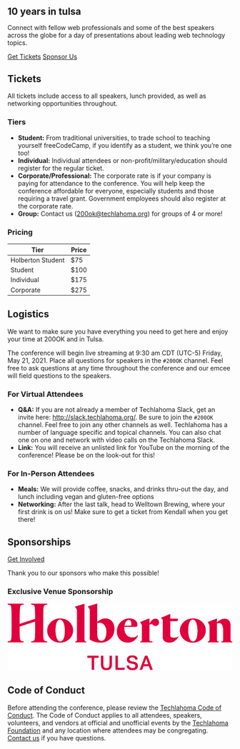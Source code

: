 <section>
  <div class="sm:px-6 mb-6">
    <h1 class="font-league-gothic uppercase text-9xl transition-all duration-200 sm:text-[200px] md:text-[256px] text-center block px-0" style="line-height: 0.8;"><span class="text-200ok-blue">10</span>&nbsp;years in&nbsp;<span class="text-200ok-red">tulsa</span></h1>
  </div>

  <div class="mb-6">
    <p class="mb-4 max-w-md mx-auto">Connect with fellow web professionals and some of the best speakers across the globe for a day of presentations about leading web technology topics.</p>
    <div class="flex flex-col sm:flex-row justify-center items-center gap-2 sm:gap-4 text-xl">
      <a class="text-center w-full sm:w-auto block sm:inline-block px-8 py-2 border font-bold text-200ok-red hover:text-white border-200ok-red bg-200ok-red-hover" target="_blank" href="https://techlahoma.app.neoncrm.com/np/clients/techlahoma/eventRegistration.jsp?event=528&">Get Tickets</a>
      <a class="text-center w-full sm:w-auto block sm:inline-block px-8 py-2 border font-bold text-200ok-blue hover:text-white border-200ok-blue bg-200ok-blue-hover" href="/sponsorship/">Sponsor Us</a>
    </div>
  </div>
</section>

<section>

  ## Tickets

  All tickets include access to all speakers, lunch provided, as well as networking opportunities throughout.

  ### Tiers

  - **Student:** From traditional universities, to trade school to teaching yourself freeCodeCamp, if you identify as a student, we think you’re one too!
  - **Individual:** Individual attendees or non-profit/military/education should register for the regular ticket.
  - **Corporate/Professional:** The corporate rate is if your company is paying for attendance to the conference. You will help keep the conference affordable for everyone, especially students and those requiring a travel grant. Government employees should also register at the corporate rate.
  - **Group:** Contact us ([200ok@techlahoma.org](mailto:200ok@techlahoma.org)) for groups of 4 or more!

  ### Pricing

  <table class="border border-stone-800 w-full mb-6">
    <thead class="bg-stone-200 ">
    <th class="py-2 px-6 text-bold text-lg text-left">Tier</th>
    <th class="py-2 px-6 text-bold text-lg">Price</th>
    </thead>
    <tbody>
    <tr class="hidden">
      <td class="py-3 px-6 text-left sm:text-left">Holberton Student</td>
      <td class="py-3 px-6 text-center">$75</td>
    </tr>
    <tr>
      <td class="py-3 px-6 text-left sm:text-left">Student</td>
      <td class="py-3 px-6 text-center">$100</td>
    </tr>
    <tr>
      <td class="py-3 px-6 text-left sm:text-left">Individual</td>
      <td class="py-3 px-6 text-center">$175</td>
    </tr>
    <tr>
      <td class="py-3 px-6 text-left sm:text-left">Corporate</td>
      <td class="py-3 px-6 text-center">$275</td>
    </tr>
    </tbody>
  </table>

</section>

<section>

  ## Logistics

  We want to make sure you have everything you need to get here and enjoy your time at 200OK and in Tulsa.

  The conference will begin live streaming at 9:30 am CDT (UTC-5) Friday, May 21, 2021. Place all questions for speakers in the `#200OK` channel. Feel free to ask questions at any time throughout the conference and our emcee will field questions to the speakers.

  ### For Virtual Attendees

  - **Q&A:** If you are not already a member of Techlahoma Slack, get an invite here: http://slack.techlahoma.org/. Be sure to join the `#200OK` channel. Feel free to join any other channels as well. Techlahoma has a number of language specific and topical channels. You can also chat one on one and network with video calls on the Techlahoma Slack.
  - **Link:** You will receive an unlisted link for YouTube on the morning of the conference! Please be on the look-out for this!

  ### For In-Person Attendees

  - **Meals:** We will provide coffee, snacks, and drinks thru-out the day, and lunch including vegan and gluten-free options
  - **Networking:** After the last talk, head to Welltown Brewing, where your first drink is on us! Make sure to get a ticket from Kendall when you get there!

</section>

<section>

  ## Sponsorships

  <a class="button section-button" href="/sponsorship/">Get Involved</a>

  Thank you to our sponsors who make this possible!

  ### Exclusive Venue Sponsorship

  <a target="_blank" class="hover:!bg-transparent" href="https://holbertontulsa.com/">
    <img class="max-w-xs w-full" alt="Holbeton School Tulsa" src="/assets/images/sponsors-2023/holberton.png">
  </a>

</section>

<section>

  ## Code of Conduct

  Before attending the conference, please review the [Techlahoma Code of Conduct](https://www.techlahoma.org/code-of-conduct/). The Code of Conduct applies to all attendees, speakers, volunteers, and vendors at official and unofficial events by the [Techlahoma Foundation](https://techlahoma.org/) and any location where attendees may be congregating. [Contact us](mailto:200ok@techlahoma.org) if you have questions.

</section>
